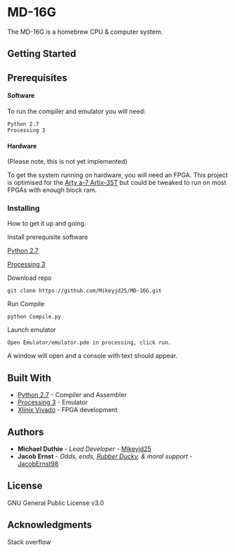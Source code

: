 # MD-16G

The MD-16G is a homebrew CPU & computer system.

## Getting Started

## Prerequisites
#### Software

To run the compiler and emulator you will need:
```
Python 2.7
Processing 3
```

#### Hardware

(Please note, this is not yet implemented)

To get the system running on hardware, you will need an FPGA. This project is optimised for the
[Arty a-7  Artix-35T](http://store.digilentinc.com/arty-a7-artix-7-fpga-development-board-for-makers-and-hobbyists/)
but could be tweaked to run on most FPGAs with enough block ram.


### Installing

How to get it up and going.

Install prerequisite software

[Python 2.7](https://www.python.org/)

[Processing 3](https://processing.org/)


Download repo
```
git clone https://github.com/Mikeyjd25/MD-16G.git
```

Run Compile
```
python Compile.py
```

Launch emulator
```
Open Emulator/emulator.pde in processing, click run.
```

A window will open and a console with text should appear.


## Built With

* [Python 2.7](https://www.python.org/) - Compiler and Assembler
* [Processing 3](https://processing.org/) - Emulator
* [Xlinix Vivado](https://www.xilinx.com/products/design-tools/vivado.html) - FPGA development


## Authors

* **Michael Duthie** - *Lead Developer* - [Mikeyjd25](https://github.com/Mikeyjd25)
* **Jacob Ernst** - *Odds, ends, [Rubber Ducky](https://en.wikipedia.org/wiki/Rubber_duck_debugging), & moral support* - [JacobErnst98](https://github.com/JacobErnst98)

## License

GNU General Public License v3.0

## Acknowledgments

Stack overflow
